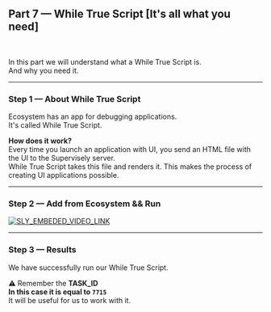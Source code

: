 
<div align="left" markdown>

## **Part 7 — While True Script [It's all what you need]**  
<br/>
</div>  

In this part we will understand what a While True Script is.  
And why you need it.


---
### Step 1 — About While True Script

Ecosystem has an app for debugging applications.  
It's called While True Script.

**How does it work?**  
Every time you launch an application with UI, you send an HTML file with the UI to the Supervisely server.  
While True Script takes this file and renders it. This makes the process of creating UI applications possible.

---
### Step 2 — Add from Ecosystem && Run

<a data-key="sly-embeded-video-link" href="https://youtu.be/CXFvMmJ1IHI" data-video-code="CXFvMmJ1IHI">
    <img src="github-link-here" alt="SLY_EMBEDED_VIDEO_LINK"  style="max-width:100%;">
</a>


---
### Step 3 — Results

We have successfully run our While True Script.  

⚠️ Remember the **TASK_ID**  
**In this case it is equal to `7715`**  
It will be useful for us to work with it.
